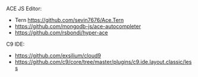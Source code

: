 ACE JS Editor:
* Tern https://github.com/sevin7676/Ace.Tern
* https://github.com/mongodb-js/ace-autocompleter
* https://github.com/rsbondi/hyper-ace

C9 IDE:

* https://github.com/exsilium/cloud9
* https://github.com/c9/core/tree/master/plugins/c9.ide.layout.classic/less

